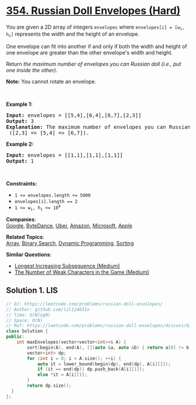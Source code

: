 # [354. Russian Doll Envelopes (Hard)](https://leetcode.com/problems/russian-doll-envelopes/)

<p>You are given a 2D array of integers <code>envelopes</code> where <code>envelopes[i] = [w<sub>i</sub>, h<sub>i</sub>]</code> represents the width and the height of an envelope.</p>

<p>One envelope can fit into another if and only if both the width and height of one envelope are greater than the other envelope's width and height.</p>

<p>Return <em>the maximum number of envelopes you can Russian doll (i.e., put one inside the other)</em>.</p>

<p><strong>Note:</strong> You cannot rotate an envelope.</p>

<p>&nbsp;</p>
<p><strong>Example 1:</strong></p>

<pre><strong>Input:</strong> envelopes = [[5,4],[6,4],[6,7],[2,3]]
<strong>Output:</strong> 3
<strong>Explanation:</strong> The maximum number of envelopes you can Russian doll is <code>3</code> ([2,3] =&gt; [5,4] =&gt; [6,7]).
</pre>

<p><strong>Example 2:</strong></p>

<pre><strong>Input:</strong> envelopes = [[1,1],[1,1],[1,1]]
<strong>Output:</strong> 1
</pre>

<p>&nbsp;</p>
<p><strong>Constraints:</strong></p>

<ul>
	<li><code>1 &lt;= envelopes.length &lt;= 5000</code></li>
	<li><code>envelopes[i].length == 2</code></li>
	<li><code>1 &lt;= w<sub>i</sub>, h<sub>i</sub> &lt;= 10<sup>4</sup></code></li>
</ul>


**Companies**:  
[Google](https://leetcode.com/company/google), [ByteDance](https://leetcode.com/company/bytedance), [Uber](https://leetcode.com/company/uber), [Amazon](https://leetcode.com/company/amazon), [Microsoft](https://leetcode.com/company/microsoft), [Apple](https://leetcode.com/company/apple)

**Related Topics**:  
[Array](https://leetcode.com/tag/array/), [Binary Search](https://leetcode.com/tag/binary-search/), [Dynamic Programming](https://leetcode.com/tag/dynamic-programming/), [Sorting](https://leetcode.com/tag/sorting/)

**Similar Questions**:
* [Longest Increasing Subsequence (Medium)](https://leetcode.com/problems/longest-increasing-subsequence/)
* [The Number of Weak Characters in the Game (Medium)](https://leetcode.com/problems/the-number-of-weak-characters-in-the-game/)

## Solution 1. LIS

```cpp
// OJ: https://leetcode.com/problems/russian-doll-envelopes/
// Author: github.com/lzl124631x
// Time: O(NlogN)
// Space: O(N)
// Ref: https://leetcode.com/problems/russian-doll-envelopes/discuss/82763/Java-NLogN-Solution-with-Explanation
class Solution {
public:
    int maxEnvelopes(vector<vector<int>>& A) {
        sort(begin(A), end(A), [](auto &a, auto &b) { return a[0] != b[0] ? a[0] < b[0] : a[1] > b[1]; });
        vector<int> dp;
        for (int i = 0; i < A.size(); ++i) {
            auto it = lower_bound(begin(dp), end(dp), A[i][1]);
            if (it == end(dp)) dp.push_back(A[i][1]);
            else *it = A[i][1];
        }
        return dp.size();
  }
};
```